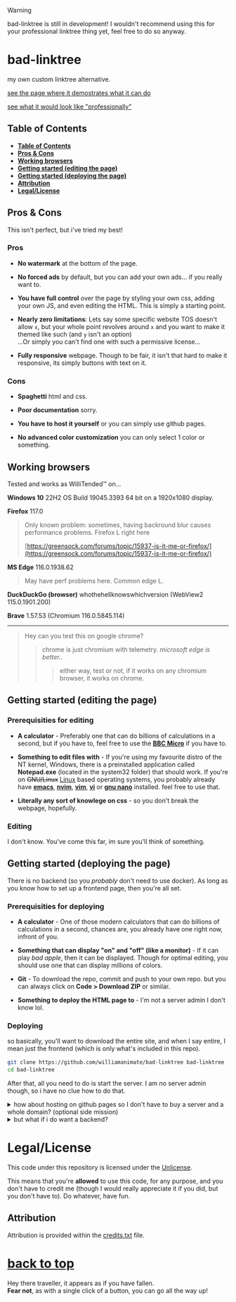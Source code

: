 <!-- markdownlint-disable MD033 MD041 -->

<div id=top>

> [!WARNING]
> bad-linktree is still in development! I wouldn't recommend using this for your professional linktree thing yet, feel free to do so anyway.

# bad-linktree

my own custom linktree alternative.

[see the page where it demostrates what it can do](https://williamanimate.github.io/bad-linktree/index.html)

[see what it would look like "professionally"](https://williamanimate.github.io/bad-linktree/e.html)

## **Table of Contents**

* [**Table of Contents**](#table-of-contents)
* [**Pros & Cons**](#pros--cons)
* [**Working browsers**](#working-browsers)
* [**Getting started (editing the page)**](#getting-started-editing-the-page)
* [**Getting started (deploying the page)**](#getting-started-deploying-the-page)
* [**Attribution**](#attribution)
* [**Legal/License**](#legallicense)

## Pros & Cons

This isn't perfect, but i've tried my best!

### Pros

* **No watermark** at the bottom of the page.

* **No forced ads** by default, but you can add your own ads... if you really want to.

* **You have full control** over the page by styling your own css, adding your own JS, and even editing the HTML. This is simply a starting point.

* **Nearly zero limitations**: Lets say some specific website TOS doesn't allow `x`, but your whole point revolves around `x` and you want to make it themed like such (and `y` isn't an option)<br>
...Or simply you can't find one with such a permissive license...

* **Fully responsive** webpage. Though to be fair, it isn't that hard to make it responsive, its simply buttons with text on it.

### Cons

* **Spaghetti** html and css.

* **Poor documentation** sorry.

* **You have to host it yourself** or you can simply use github pages.

* **No advanced color customization** you can only select 1 color or something.

## Working browsers

Tested and works as WilliTended™ on...

**Windows 10** 22H2 OS Build 19045.3393 64 bit on a 1920x1080 display.

**Firefox** 117.0

> Only known problem: sometimes, having backround blur causes performance problems. Firefox L right here
>
> [https://greensock.com/forums/topic/15937-is-it-me-or-firefox/](https://greensock.com/forums/topic/15937-is-it-me-or-firefox/)

**MS Edge** 116.0.1938.62

> May have perf problems here. Common edge L.

**DuckDuckGo (browser)** whothehellknowswhichversion (WebView2 115.0.1901.200)

**Brave** 1.57.53 (Chromium 116.0.5845.114)

***

> Hey can you test this on google chrome?
>> chrome is just chromium with telemetry. *microsoft edge is better.*.
>>> either way, test or not, if it works on any chromium browser, it works on chrome.

## Getting started (editing the page)

### Prerequisities for editing

* **A calculator** - Preferably one that can do billions of calculations in a second, but if you have to, feel free to use the [**BBC Micro**](https://wikipedia.org/wiki/BBC_Micro) if you have to.

* **Something to edit files with** - If you're using my favourite distro of the NT kernel, Windows, there is a preinstalled application called **Notepad.exe** (located in the system32 folder) that should work. If you're on ~~GNU/Linux~~ [Linux](https://wikipedia.org/wiki/Linux) based operating systems, you probably already have [**emacs**](https://wikipedia.org/wiki/Emacs), [**nvim**](https://wikipedia.org/wiki/Vim_(text_editor)#Neovim), [**vim**](https://wikipedia.org/wiki/Vim_(text_editor)), [**vi**](https://wikipedia.org/wiki/Vi) or [**gnu nano**](https://wikipedia.org/wiki/GNU_nano) installed. feel free to use that.

* **Literally any sort of knowlege on css** - so you don't break the webpage, hopefully.

### Editing

I don't know. You've come this far, im sure you'll think of something.

## Getting started (deploying the page)

There is no backend (so you *probably* don't need to use docker). As long as you know how to set up a frontend page, then you're all set.

### Prerequisities for deploying

* **A calculator** - One of those modern calculators that can do billions of calculations in a second, chances are, you already have one right now, infront of you.

* **Something that can display "on" and "off" (like a monitor)** - If it can play *bad apple*, then it can be displayed. Though for optimal editing, you should use one that can display millions of colors.

* **Git** - To download the repo, commit and push to your own repo. but you can always click on **Code > Download ZIP** or similar.

* **Something to deploy the HTML page to** - I'm not a server admin I don't know lol.

### Deploying

so basically, you'll want to download the entire site, and when I say entire, I mean just the frontend (which is only what's included in this repo).

```bash
git clone https://github.com/williamanimate/bad-linktree bad-linktree
cd bad-linktree
```

After that, all you need to do is start the server. I am no server admin though, so i have no clue how to do that.

<details>
<summary>how about hosting on github pages so I don't have to buy a server and a whole domain? (optional side mission)</summary>

Sure!

<!-- markdownlint-disable MD029 -->

1. download the repo

 ```bash
 git clone https://github.com/williamanimate/bad-linktree bad-linktree
 ```

2. do something

edit the files to your liking. For more info, see [#Editing](#editing)

3. deploy the site to github

 ```bash
 git commit -m "0"
 ```

 > [!NOTE]
 > I have never used git from the command line, you probably have to select/create a repo first or something I don't know.

4. fire up the site

go to github and navigate to your new repo containing the code.

> [!IMPORTANT]
> You may need your repo to be public in order to deploy it. For more info, see [this page](https://docs.github.com/en/pages/getting-started-with-github-pages/configuring-a-publishing-source-for-your-github-pages-site)

then click on settings

then click on pages

then select the options below

![the options you should be choosing](img/1.png)

click save.

5. congrats!

You have deployed your site to the world, for anyone to see!

</details>

<details>
<summary>but what if i do want a backend?</summary>

**Then make a pull request or something so I can add it**. Not sure why you would want a backend for this though. It only makes life harder.

</details>

# Legal/License

This code under this repository is licensed under the [Unlicense](https://choosealicense.com/licenses/unlicense/).

This means that you're **allowed** to use this code, for any purpose, and you don't have to credit me (though I would really appreciate it if you did, but you don't have to). Do whatever, have fun.

## Attribution

Attribution is provided within the [credits.txt](credits.txt) file.

# [back to top](#top)

Hey there traveller, it appears as if you have fallen.<br>
**Fear not**, as with a single click of a button, you can go all the way up!
